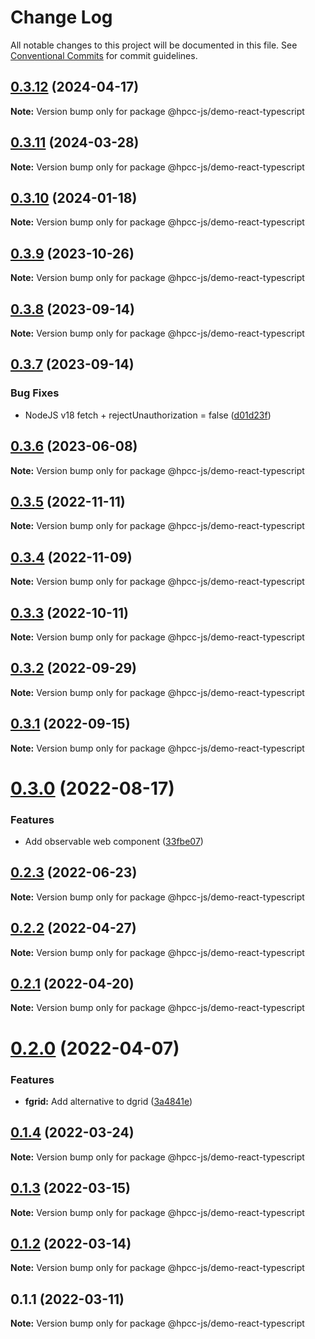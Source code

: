# Change Log

All notable changes to this project will be documented in this file.
See [Conventional Commits](https://conventionalcommits.org) for commit guidelines.

## [0.3.12](https://github.com/GordonSmith/Visualization/compare/@hpcc-js/demo-react-typescript@0.3.11...@hpcc-js/demo-react-typescript@0.3.12) (2024-04-17)

**Note:** Version bump only for package @hpcc-js/demo-react-typescript





## [0.3.11](https://github.com/GordonSmith/Visualization/compare/@hpcc-js/demo-react-typescript@0.3.10...@hpcc-js/demo-react-typescript@0.3.11) (2024-03-28)

**Note:** Version bump only for package @hpcc-js/demo-react-typescript





## [0.3.10](https://github.com/GordonSmith/Visualization/compare/@hpcc-js/demo-react-typescript@0.3.9...@hpcc-js/demo-react-typescript@0.3.10) (2024-01-18)

**Note:** Version bump only for package @hpcc-js/demo-react-typescript






## [0.3.9](https://github.com/GordonSmith/Visualization/compare/@hpcc-js/demo-react-typescript@0.3.8...@hpcc-js/demo-react-typescript@0.3.9) (2023-10-26)

**Note:** Version bump only for package @hpcc-js/demo-react-typescript





## [0.3.8](https://github.com/GordonSmith/Visualization/compare/@hpcc-js/demo-react-typescript@0.3.7...@hpcc-js/demo-react-typescript@0.3.8) (2023-09-14)

**Note:** Version bump only for package @hpcc-js/demo-react-typescript





## [0.3.7](https://github.com/GordonSmith/Visualization/compare/@hpcc-js/demo-react-typescript@0.3.6...@hpcc-js/demo-react-typescript@0.3.7) (2023-09-14)


### Bug Fixes

*  NodeJS v18 fetch + rejectUnauthorization = false ([d01d23f](https://github.com/GordonSmith/Visualization/commit/d01d23f5a5f8ed31b233800144be047d7c5f1495))





## [0.3.6](https://github.com/GordonSmith/Visualization/compare/@hpcc-js/demo-react-typescript@0.3.5...@hpcc-js/demo-react-typescript@0.3.6) (2023-06-08)

**Note:** Version bump only for package @hpcc-js/demo-react-typescript





## [0.3.5](https://github.com/GordonSmith/Visualization/compare/@hpcc-js/demo-react-typescript@0.3.4...@hpcc-js/demo-react-typescript@0.3.5) (2022-11-11)

**Note:** Version bump only for package @hpcc-js/demo-react-typescript






## [0.3.4](https://github.com/GordonSmith/Visualization/compare/@hpcc-js/demo-react-typescript@0.3.3...@hpcc-js/demo-react-typescript@0.3.4) (2022-11-09)

**Note:** Version bump only for package @hpcc-js/demo-react-typescript






## [0.3.3](https://github.com/GordonSmith/Visualization/compare/@hpcc-js/demo-react-typescript@0.3.2...@hpcc-js/demo-react-typescript@0.3.3) (2022-10-11)

**Note:** Version bump only for package @hpcc-js/demo-react-typescript





## [0.3.2](https://github.com/GordonSmith/Visualization/compare/@hpcc-js/demo-react-typescript@0.3.1...@hpcc-js/demo-react-typescript@0.3.2) (2022-09-29)

**Note:** Version bump only for package @hpcc-js/demo-react-typescript





## [0.3.1](https://github.com/GordonSmith/Visualization/compare/@hpcc-js/demo-react-typescript@0.3.0...@hpcc-js/demo-react-typescript@0.3.1) (2022-09-15)

**Note:** Version bump only for package @hpcc-js/demo-react-typescript





# [0.3.0](https://github.com/GordonSmith/Visualization/compare/@hpcc-js/demo-react-typescript@0.2.3...@hpcc-js/demo-react-typescript@0.3.0) (2022-08-17)


### Features

*  Add observable web component ([33fbe07](https://github.com/GordonSmith/Visualization/commit/33fbe07eb8a5deeabd98467b1bce1fcda0d2dbab))





## [0.2.3](https://github.com/GordonSmith/Visualization/compare/@hpcc-js/demo-react-typescript@0.2.2...@hpcc-js/demo-react-typescript@0.2.3) (2022-06-23)

**Note:** Version bump only for package @hpcc-js/demo-react-typescript





## [0.2.2](https://github.com/GordonSmith/Visualization/compare/@hpcc-js/demo-react-typescript@0.2.1...@hpcc-js/demo-react-typescript@0.2.2) (2022-04-27)

**Note:** Version bump only for package @hpcc-js/demo-react-typescript





## [0.2.1](https://github.com/GordonSmith/Visualization/compare/@hpcc-js/demo-react-typescript@0.2.0...@hpcc-js/demo-react-typescript@0.2.1) (2022-04-20)

**Note:** Version bump only for package @hpcc-js/demo-react-typescript





# [0.2.0](https://github.com/GordonSmith/Visualization/compare/@hpcc-js/demo-react-typescript@0.1.4...@hpcc-js/demo-react-typescript@0.2.0) (2022-04-07)


### Features

* **fgrid:**  Add alternative to dgrid ([3a4841e](https://github.com/GordonSmith/Visualization/commit/3a4841e7c6f898e0ff8bf0bfa55480c6ee5760d2))





## [0.1.4](https://github.com/GordonSmith/Visualization/compare/@hpcc-js/demo-react-typescript@0.1.3...@hpcc-js/demo-react-typescript@0.1.4) (2022-03-24)

**Note:** Version bump only for package @hpcc-js/demo-react-typescript





## [0.1.3](https://github.com/GordonSmith/Visualization/compare/@hpcc-js/demo-react-typescript@0.1.2...@hpcc-js/demo-react-typescript@0.1.3) (2022-03-15)

**Note:** Version bump only for package @hpcc-js/demo-react-typescript





## [0.1.2](https://github.com/GordonSmith/Visualization/compare/@hpcc-js/demo-react-typescript@0.1.1...@hpcc-js/demo-react-typescript@0.1.2) (2022-03-14)

**Note:** Version bump only for package @hpcc-js/demo-react-typescript





## 0.1.1 (2022-03-11)

**Note:** Version bump only for package @hpcc-js/demo-react-typescript
